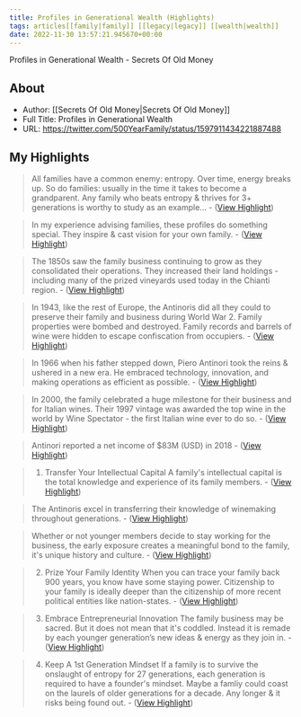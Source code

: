 ```yaml
---
title: Profiles in Generational Wealth (Highlights)
tags: articles[[family|family]] [[legacy|legacy]] [[wealth|wealth]]
date: 2022-11-30 13:57:21.945670+00:00
---
```

Profiles in Generational Wealth - Secrets Of Old Money

## About
- Author: [[Secrets Of Old Money|Secrets Of Old Money]]
- Full Title: Profiles in Generational Wealth
- URL: https://twitter.com/500YearFamily/status/1597911434221887488

## My Highlights
> All families have a common enemy: entropy.
> Over time, energy breaks up. So do families: usually in the time it takes to become a grandparent.
> Any family who beats entropy & thrives for 3+ generations is worthy to study as an example...
\-  ([View Highlight](https://read.readwise.io/read/01gk4czdb8cxqyt4evem1t0e95))

> In my experience advising families, these profiles do something special. They inspire & cast vision for your own family.
\-  ([View Highlight](https://read.readwise.io/read/01gk4czr9p7gdaca3tmp86ydzv))

> The 1850s saw the family business continuing to grow as they consolidated their operations.
> They increased their land holdings - including many of the prized vineyards used today in the Chianti region.
\-  ([View Highlight](https://read.readwise.io/read/01gk4d2a6f04bdgr24he0v7gf0))

> In 1943, like the rest of Europe, the Antinoris did all they could to preserve their family and business during World War 2.
> Family properties were bombed and destroyed.
> Family records and barrels of wine were hidden to escape confiscation from occupiers.
\-  ([View Highlight](https://read.readwise.io/read/01gk4d378ka3gswvk2vrygx1yg))

> In 1966 when his father stepped down, Piero Antinori took the reins & ushered in a new era.
> He embraced technology, innovation, and making operations as efficient as possible.
\-  ([View Highlight](https://read.readwise.io/read/01gk4d3qkk8haxgj3faewenpjg))

> In 2000, the family celebrated a huge milestone for their business and for Italian wines.
> Their 1997 vintage was awarded the top wine in the world by Wine Spectator - the first Italian wine ever to do so.
\-  ([View Highlight](https://read.readwise.io/read/01gk4d4nkzp30bpa24y5fg0se6))

> Antinori reported a net income of $83M (USD) in 2018
\-  ([View Highlight](https://read.readwise.io/read/01gk4d53js3g02ypq8p4qhdfn9))

> 1. Transfer Your Intellectual Capital
> A family's intellectual capital is the total knowledge and experience of its family members.
\-  ([View Highlight](https://read.readwise.io/read/01gk4d6j4td3t6a2zg8bgqf8j7))

> The Antinoris excel in transferring their knowledge of winemaking throughout generations.
\-  ([View Highlight](https://read.readwise.io/read/01gk4d6q153wxtax9hg0ms9vne))

> Whether or not younger members decide to stay working for the business, the early exposure creates a meaningful bond to the family, it's unique history and culture.
\-  ([View Highlight](https://read.readwise.io/read/01gk4d6ww2nxtet66hnw02pexw))

> 2. Prize Your Family Identity
> When you can trace your family back 900 years, you know have some staying power.
> Citizenship to your family is ideally deeper than the citizenship of more recent political entities like nation-states.
\-  ([View Highlight](https://read.readwise.io/read/01gk4d78dezf2zp6wq64xfwk64))

> 3. Embrace Entrepreneurial Innovation
> The family business may be sacred. But it does not mean that it's coddled.
> Instead it is remade by each younger generation’s new ideas & energy as they join in.
\-  ([View Highlight](https://read.readwise.io/read/01gk4d7fajebz9qqj2t1p4jh14))

> 4. Keep A 1st Generation Mindset
> If a family is to survive the onslaught of entropy for 27 generations, each generation is required to have a founder's mindset.
> Maybe a famliy could coast on the laurels of older generations for a decade. Any longer & it risks being found out.
\-  ([View Highlight](https://read.readwise.io/read/01gk4d7sg7h198epmq1s8gvx2p))


